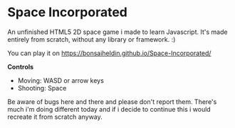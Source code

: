 # Space Incorporated
An unfinished HTML5 2D space game i made to learn Javascript. It's made entirely from scratch, without any library or framework. :)

You can play it on https://bonsaiheldin.github.io/Space-Incorporated/

**Controls**
* Moving: WASD or arrow keys
* Shooting: Space

Be aware of bugs here and there and please don't report them. There's much i'm doing different today and if i decide to continue this i would recreate it from scratch anyway.

